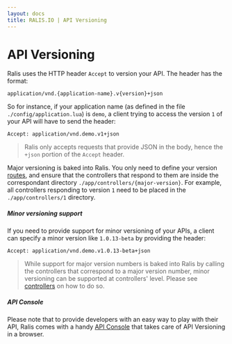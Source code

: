 ```yaml
---
layout: docs
title: RALIS.IO | API Versioning
---
```



# API Versioning

Ralis uses the HTTP header `Accept` to version your API. The header has the format:

```
application/vnd.{application-name}.v{version}+json
```

So for instance, if your application name (as defined in the file `./config/application.lua`) is `demo`, a client trying to access the version `1` of your API will have to send the header:

```
Accept: application/vnd.demo.v1+json
```

> Ralis only accepts requests that provide JSON in the body, hence the `+json` portion of the `Accept` header.

Major versioning is baked into Ralis. You only need to define your version [routes](/docs/routes.html), and ensure that the controllers that respond to them are inside the correspondant directory `./app/controllers/{major-version}`. For example, all controllers responding to version `1` need to be placed in the `./app/controllers/1` directory.


##### Minor versioning support

If you need to provide support for minor versioning of your APIs, a client can specify a minor version like `1.0.13-beta` by providing the header:

```
Accept: application/vnd.demo.v1.0.13-beta+json
```

> While support for major version numbers is baked into Ralis by calling the controllers that correspond to a major version number, minor versioning can be supported at controllers' level. Please see [controllers](/docs/controllers.html) on how to do so.


##### API Console

Please note that to provide developers with an easy way to play with their API, Ralis comes with a handy [API Console](/docs/api_console.html) that takes care of API Versioning in a browser.